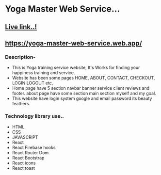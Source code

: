 # Yoga Master Web Service...

## [Live link..!](https://yoga-master-web-service.web.app/)

## https://yoga-master-web-service.web.app/

### Description-

- This is Yoga training service website, It's Works for finding your happiness training and service.
- Website has been some pages HOME, ABOUT, CONTACT, CHECKOUT, LOGIN LOGOUT etc,
- Home page have 5 section navbar banner service client reviews and footer. about page have some section main section myself and my goal.
- This website have login system google and email password its beauty feathers.

### Technology library use..

- HTML
- CSS
- JAVASCRIPT
- React
- React Firebase hooks
- React Router Dom
- React Bootstrap
- React icons
- React toast
